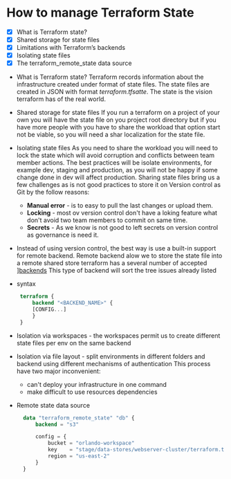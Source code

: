 # How to manage Terraform State

- [x] What is Terraform state?
- [x] Shared storage for state files
- [x] Limitations with Terraform’s backends
- [x] Isolating state files
- [x] The terraform_remote_state data source

- What is Terraform state?
  Terraform records information about the infrastructure created under format of state files. The state files are created in JSON with format _terraform.tfsatte_.
  The state is the vision terraform has of the real world.

- Shared storage for state files
  If you run a terraform on a project of your own you will have the state file on you project root directory but if you have more people with you have to share the workload that option start not be viable, so you will need a shar localization for the state file.

- Isolating state files
  As you need to share the workload you will need to lock the state which will    avoid corruption and conflicts between team member actions.
  The best practices will be isolate environments, for example dev, staging and production, as you will not be happy if some change done in dev will affect production.
  Sharing state files bring us a few challenges as is not good practices to store it on Version control as Git by the follow reasons:
  - **Manual error** -  is to easy to pull the last changes or upload them.
  - **Locking** - most ov version control don't have a loking feature what don't avoid   two team members to commit on same time.
  - **Secrets** - As we know is not good to left secrets on version control as governance is need it.
- Instead of using version control, the best way is use a built-in support for remote backend.
  Remote backend alow we to store the state file into a remote shared store terraform has a several number of accepted ][backends](https://www.terraform.io/docs/backends/index.html)
  This type of backend will sort the tree issues already listed

- syntax
  
   ```terraform
    terraform {
        backend "<BACKEND_NAME>" {
        [CONFIG...]
        }
    }
    ```

- Isolation via workspaces -
  the workspaces permit us to create different state files per env on the same backend
  
- Isolation via file layout -
  split environments in different folders and backend using different mechanisms of authentication
  This process have two major inconvenient:
  - can't deploy your infrastructure in one command
  - make difficult to use resources dependencies

- Remote state data source
  
  ```terraform
    data "terraform_remote_state" "db" {
        backend = "s3"

        config = {
            bucket = "orlando-workspace"
            key    = "stage/data-stores/webserver-cluster/terraform.tfstate"
            region = "us-east-2"
        }
    }
  ```
